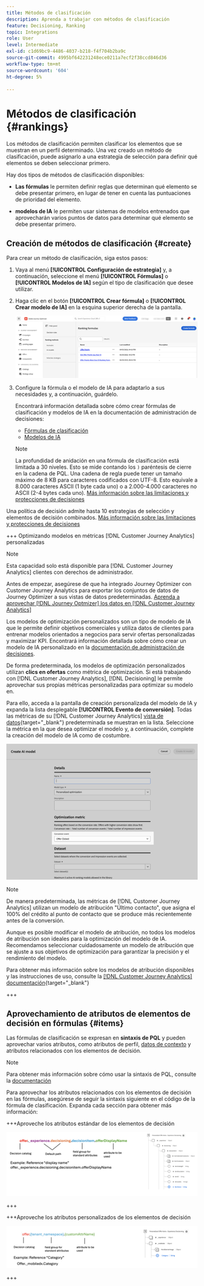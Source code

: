 ```yaml
---
title: Métodos de clasificación
description: Aprenda a trabajar con métodos de clasificación
feature: Decisioning, Ranking
topic: Integrations
role: User
level: Intermediate
exl-id: c1d69bc9-4486-4037-b218-f4f704b2ba9c
source-git-commit: 4995bf642231248ece0211a7ecf2f38ccd846d36
workflow-type: tm+mt
source-wordcount: '604'
ht-degree: 5%

---
```


# Métodos de clasificación {#rankings}

Los métodos de clasificación permiten clasificar los elementos que se muestran en un perfil determinado. Una vez creado un método de clasificación, puede asignarlo a una estrategia de selección para definir qué elementos se deben seleccionar primero.

Hay dos tipos de métodos de clasificación disponibles:

* **Las fórmulas** le permiten definir reglas que determinan qué elemento se debe presentar primero, en lugar de tener en cuenta las puntuaciones de prioridad del elemento.

* **modelos de IA** le permiten usar sistemas de modelos entrenados que aprovecharán varios puntos de datos para determinar qué elemento se debe presentar primero.

## Creación de métodos de clasificación {#create}

Para crear un método de clasificación, siga estos pasos:

1. Vaya al menú **[!UICONTROL Configuración de estrategia]** y, a continuación, seleccione el menú **[!UICONTROL Fórmulas]** o **[!UICONTROL Modelos de IA]** según el tipo de clasificación que desee utilizar.

1. Haga clic en el botón **[!UICONTROL Crear fórmula]** o **[!UICONTROL Crear modelo de IA]** en la esquina superior derecha de la pantalla.

   ![](assets/ranking-create.png)

1. Configure la fórmula o el modelo de IA para adaptarlo a sus necesidades y, a continuación, guárdelo.

   Encontrará información detallada sobre cómo crear fórmulas de clasificación y modelos de IA en la documentación de administración de decisiones:

   <!--* [Ranking formulas](exd-ranking-formulas.md)-->
   * [Fórmulas de clasificación](../offers/ranking/create-ranking-formulas.md)
   * [Modelos de IA](../offers/ranking/ai-models.md)

   >[!NOTE]
   >
   >La profundidad de anidación en una fórmula de clasificación está limitada a 30 niveles. Esto se mide contando los `)` paréntesis de cierre en la cadena de PQL. Una cadena de regla puede tener un tamaño máximo de 8 KB para caracteres codificados con UTF-8. Esto equivale a 8.000 caracteres ASCII (1 byte cada uno) o a 2.000-4.000 caracteres no ASCII (2-4 bytes cada uno). [Más información sobre las limitaciones y protecciones de decisiones](gs-experience-decisioning.md#guardrails)

Una política de decisión admite hasta 10 estrategias de selección y elementos de decisión combinados. [Más información sobre las limitaciones y protecciones de decisiones](gs-experience-decisioning.md#guardrails)

+++ Optimizando modelos en métricas [!DNL Customer Journey Analytics] personalizadas

>[!NOTE]
>
>Esta capacidad solo está disponible para [!DNL Customer Journey Analytics] clientes con derechos de administrador.
>
>Antes de empezar, asegúrese de que ha integrado Journey Optimizer con Customer Journey Analytics para exportar los conjuntos de datos de Journey Optimizer a sus vistas de datos predeterminadas. [Aprenda a aprovechar [!DNL Journey Optmizer] los datos en [!DNL Customer Journey Analytics]](../reports/cja-ajo.md)

Los modelos de optimización personalizados son un tipo de modelo de IA que le permite definir objetivos comerciales y utiliza datos de clientes para entrenar modelos orientados a negocios para servir ofertas personalizadas y maximizar KPI. Encontrará información detallada sobre cómo crear un modelo de IA personalizado en la [documentación de administración de decisiones](../offers/ranking/personalized-optimization-model.md).

De forma predeterminada, los modelos de optimización personalizados utilizan **clics en ofertas** como métrica de optimización. Si está trabajando con [!DNL Customer Journey Analytics], [!DNL Decisioning] le permite aprovechar sus propias métricas personalizadas para optimizar su modelo en.

Para ello, acceda a la pantalla de creación personalizada del modelo de IA y expanda la lista desplegable **[!UICONTROL Evento de conversión]**. Todas las métricas de su [!DNL Customer Journey Analytics] [vista de datos](https://experienceleague.adobe.com/es/docs/analytics-platform/using/cja-dataviews/data-views){target="_blank"} predeterminada se muestran en la lista. Seleccione la métrica en la que desea optimizar el modelo y, a continuación, complete la creación del modelo de IA como de costumbre.

![](assets/ai-ranking-custom-metrics.png)

>[!NOTE]
>
>De manera predeterminada, las métricas de [!DNL Customer Journey Analytics] utilizan un modelo de atribución &quot;Último contacto&quot;, que asigna el 100% del crédito al punto de contacto que se produce más recientemente antes de la conversión.
>
>Aunque es posible modificar el modelo de atribución, no todos los modelos de atribución son ideales para la optimización del modelo de IA. Recomendamos seleccionar cuidadosamente un modelo de atribución que se ajuste a sus objetivos de optimización para garantizar la precisión y el rendimiento del modelo.
>
>Para obtener más información sobre los modelos de atribución disponibles y las instrucciones de uso, consulte la [[!DNL Customer Journey Analytics] documentación](https://experienceleague.adobe.com/es/docs/analytics-platform/using/cja-dataviews/component-settings/attribution){target="_blank"}

+++

## Aprovechamiento de atributos de elementos de decisión en fórmulas {#items}

Las fórmulas de clasificación se expresan en **sintaxis de PQL** y pueden aprovechar varios atributos, como atributos de perfil, [datos de contexto](context-data.md) y atributos relacionados con los elementos de decisión.

>[!NOTE]
>
>Para obtener más información sobre cómo usar la sintaxis de PQL, consulte la [documentación](https://experienceleague.adobe.com/docs/experience-platform/segmentation/pql/overview.html?lang=es)

Para aprovechar los atributos relacionados con los elementos de decisión en las fórmulas, asegúrese de seguir la sintaxis siguiente en el código de la fórmula de clasificación. Expanda cada sección para obtener más información:

+++Aproveche los atributos estándar de los elementos de decisión

![](assets/formula-attribute.png)

+++

+++Aproveche los atributos personalizados de los elementos de decisión

![](assets/formula-attribute-custom.png)

+++
